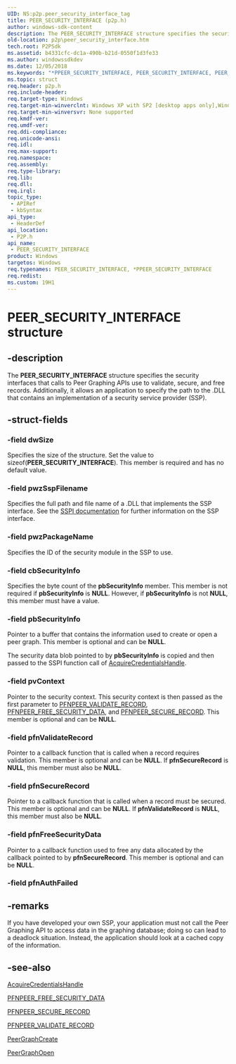 ```yaml
---
UID: NS:p2p.peer_security_interface_tag
title: PEER_SECURITY_INTERFACE (p2p.h)
author: windows-sdk-content
description: The PEER_SECURITY_INTERFACE structure specifies the security interfaces that calls to Peer Graphing APIs use to validate, secure, and free records.
old-location: p2p\peer_security_interface.htm
tech.root: P2PSdk
ms.assetid: b4331cfc-dc1a-490b-b21d-0550f1d3fe33
ms.author: windowssdkdev
ms.date: 12/05/2018
ms.keywords: "*PPEER_SECURITY_INTERFACE, PEER_SECURITY_INTERFACE, PEER_SECURITY_INTERFACE structure [Peer Networking], PPEER_SECURITY_INTERFACE, PPEER_SECURITY_INTERFACE structure pointer [Peer Networking], p2p.peer_security_interface, p2p/PPEER_SECURITY_INTERFACE, p2p/peer_security_interface_tag"
ms.topic: struct
req.header: p2p.h
req.include-header: 
req.target-type: Windows
req.target-min-winverclnt: Windows XP with SP2 [desktop apps only],Windows XP with SP1 with the Advanced Networking Pack forWindows XP
req.target-min-winversvr: None supported
req.kmdf-ver: 
req.umdf-ver: 
req.ddi-compliance: 
req.unicode-ansi: 
req.idl: 
req.max-support: 
req.namespace: 
req.assembly: 
req.type-library: 
req.lib: 
req.dll: 
req.irql: 
topic_type:
 - APIRef
 - kbSyntax
api_type:
 - HeaderDef
api_location:
 - P2P.h
api_name:
 - PEER_SECURITY_INTERFACE
product: Windows
targetos: Windows
req.typenames: PEER_SECURITY_INTERFACE, *PPEER_SECURITY_INTERFACE
req.redist: 
ms.custom: 19H1
---
```


# PEER_SECURITY_INTERFACE structure


## -description


The <b>PEER_SECURITY_INTERFACE</b> structure specifies the security interfaces that calls to Peer Graphing APIs use to validate, secure, and free records.  Additionally, it allows an application to specify the path to the .DLL that contains an implementation of a security service provider (SSP).


## -struct-fields




### -field dwSize

Specifies the size of the structure. Set the value to   sizeof(<b>PEER_SECURITY_INTERFACE</b>). This member is required and has no default value.


### -field pwzSspFilename

Specifies the full path and file name of a .DLL that  implements the SSP interface. See the <a href="https://msdn.microsoft.com/2d72b1bc-4687-4672-9644-85ad9b197a72">SSPI documentation</a> for further information on the SSP interface.


### -field pwzPackageName

Specifies the ID of the security module in the SSP to use.


### -field cbSecurityInfo

Specifies the byte count of the <b>pbSecurityInfo</b> member.	This member is not required if <b>pbSecurityInfo</b> is <b>NULL</b>.  However, if <b>pbSecurityInfo</b> is not <b>NULL</b>, this member must have a value.


### -field pbSecurityInfo

Pointer to a buffer that contains the information  used to create or open a peer graph. This member is optional and can be <b>NULL</b>.

The security data blob pointed to by <b>pbSecurityInfo</b> is  copied and then passed to the SSPI function call of <a href="https://msdn.microsoft.com/2d72b1bc-4687-4672-9644-85ad9b197a72">AcquireCredentialsHandle</a>. 


### -field pvContext

Pointer to the security context. This security context is then passed as the first parameter to <a href="https://msdn.microsoft.com/5d81f09b-e46b-43e6-b0a8-ed7c236f2968">PFNPEER_VALIDATE_RECORD</a>, <a href="https://msdn.microsoft.com/aa340e32-6d7f-4218-b120-8c352fdbda0f">PFNPEER_FREE_SECURITY_DATA</a>, and <a href="https://msdn.microsoft.com/454b40f6-a7de-4b59-ae35-a809c4510133">PFNPEER_SECURE_RECORD</a>. This member is optional and can be <b>NULL</b>.


### -field pfnValidateRecord

Pointer to a callback function that is called when a record requires validation. This member is optional and can be <b>NULL</b>. If <b>pfnSecureRecord</b> is <b>NULL</b>, this member must also be <b>NULL</b>.


### -field pfnSecureRecord

Pointer to a callback function that is called when a record must be secured. This member is optional and can be <b>NULL</b>. If <b>pfnValidateRecord</b> is <b>NULL</b>, this member must also be <b>NULL</b>.


### -field pfnFreeSecurityData

Pointer to a callback function used to free any data allocated by the callback pointed to by <b>pfnSecureRecord</b>. This member is optional and can be <b>NULL</b>.


### -field pfnAuthFailed

 




## -remarks



If you have developed your own SSP, your application must not call the Peer Graphing API to access data in the graphing database; doing so can lead to a deadlock situation.  Instead, the application should look at a cached copy of the information.




## -see-also




<a href="https://msdn.microsoft.com/2d72b1bc-4687-4672-9644-85ad9b197a72">AcquireCredentialsHandle</a>



<a href="https://msdn.microsoft.com/aa340e32-6d7f-4218-b120-8c352fdbda0f">PFNPEER_FREE_SECURITY_DATA</a>



<a href="https://msdn.microsoft.com/454b40f6-a7de-4b59-ae35-a809c4510133">PFNPEER_SECURE_RECORD</a>



<a href="https://msdn.microsoft.com/5d81f09b-e46b-43e6-b0a8-ed7c236f2968">PFNPEER_VALIDATE_RECORD</a>



<a href="https://msdn.microsoft.com/62e3ec57-378c-4322-9ad4-a40d98e03dab">PeerGraphCreate</a>



<a href="https://msdn.microsoft.com/a34656f1-3e29-4bcb-a8a7-0eed19368184">PeerGraphOpen</a>
 

 

